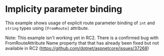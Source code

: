 # Implicity parameter binding

This example shows usage of explicit route parameter binding of `int` and `string` types using `[FromRoute]` attribute.

Note: This example isn't working yet in RC2. There is a confirmed bug with FromRouteAttribute Name property that that has already been fixed but not available in RC2 (https://github.com/dotnet/aspnetcore/issues/37268)